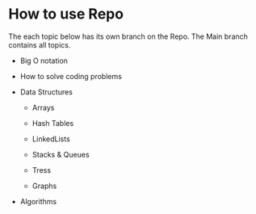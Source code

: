 # How to use Repo

The each topic below has its own branch on the Repo. The Main branch contains all topics.

- Big O notation

- How to solve coding problems

- Data Structures

  - Arrays
  
  - Hash Tables
  
  - LinkedLists
  
  - Stacks & Queues

  - Tress
  
  - Graphs
  
- Algorithms
